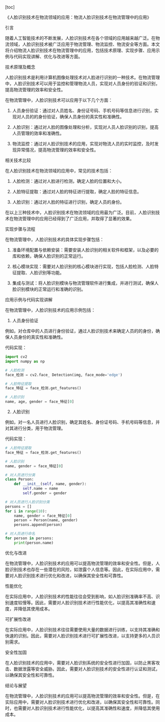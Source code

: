 
[toc]                    
                
                
《人脸识别技术在物流领域的应用：物流人脸识别技术在物流管理中的应用》

引言

随着人工智能技术的不断发展，人脸识别技术在各个领域的应用越来越广泛。在物流领域，人脸识别技术被广泛应用于物流管理、物流监控、物流安全等方面。本文将介绍物流人脸识别技术在物流管理中的应用，包括技术原理、实现步骤、应用示例与代码实现讲解、优化与改进等方面。

技术原理及概念

人脸识别技术是利用计算机图像处理技术对人脸进行识别的一种技术。在物流管理中，人脸识别技术可以用于监控和管理物流人员，实现对人员身份的验证和识别，提高物流管理的效率和安全性。

在物流管理中，人脸识别技术可以应用于以下几个方面：

1. 人员身份验证：通过对人员姓名、身份证号码、手机号码等信息进行识别，实现对人员的的身份验证，确保人员身份的真实性和准确性。

2. 人脸识别：通过对人脸的图像处理和分析，实现对人员人脸识别的识别，提高人员管理的效率和准确性。

3. 物流监控：通过对人脸识别技术的应用，实现对物流人员的实时监控，及时发现异常情况，提高物流管理的效率和安全性。

相关技术比较

在人脸识别技术在物流领域的应用中，常见的技术包括：

1. 人脸检测：通过对人脸进行检测，确定人脸的位置和大小。

2. 人脸特征提取：通过对人脸的特征进行提取，确定人脸的特征信息。

3. 人脸识别：通过对人脸的特征进行识别，确定人员的身份。

在以上三种技术中，人脸识别技术在物流领域的应用最为广泛。目前，人脸识别技术在物流管理中的应用已经得到了广泛应用，并取得了显著的效果。

实现步骤与流程

在物流管理中，人脸识别技术的具体实现步骤包括：

1. 准备环境配置与依赖安装：需要安装人脸识别的相关软件和框架，以及必要的库和依赖，确保人脸识别的正常运行。

2. 核心模块实现：需要对人脸识别的核心模块进行实现，包括人脸检测、人脸特征提取、人脸识别等功能。

3. 集成与测试：将人脸识别模块与物流管理软件进行集成，并进行测试，确保人脸识别模块的正常运行和准确的识别。

应用示例与代码实现讲解

在物流管理中，人脸识别技术的应用示例包括：

1. 人员身份验证

例如，对仓库中的人员进行身份验证，通过人脸识别技术来确定人员的的身份，确保人员身份的真实性和准确性。

代码实现：

```python
import cv2
import numpy as np

# 人脸检测
face_检测 = cv2.face_ Detection(img, face_mode='edge')

# 人脸特征提取
face_特征 = face_检测.get_features()

# 人脸识别
name, age, gender = face_特征[0]
```

2. 人脸识别

例如，对一名人员进行人脸识别，确定其姓名、身份证号码、手机号码等信息，并对其进行分类，用于物流管理。

代码实现：

```python
# 人脸特征提取
face_特征 = face_检测.get_features()

# 人脸识别
name, gender = face_特征[0]

# 对人员进行分类
class Person:
    def __init__(self, name, gender):
        self.name = name
        self.gender = gender

# 对人员进行人脸识别分类
persons = []
for i in range(10):
    name, gender = face_特征[0]
    person = Person(name, gender)
    persons.append(person)

# 对人员进行命名
for person in persons:
    print(person.name)
```

优化与改进

在物流管理中，人脸识别技术的应用可以提高物流管理的效率和安全性。但是，人脸识别技术也存在一些潜在的风险，如泄露个人信息等。因此，在实际应用中，需要对人脸识别技术进行优化和改进，以确保其安全性和可靠性。

性能优化

在实际应用中，人脸识别技术的性能往往会受到影响，如人脸识别准确率不高、识别速度较慢等。因此，需要对人脸识别技术进行性能优化，以提高其准确性和速度，并降低其使用成本。

可扩展性改进

在实际应用中，人脸识别技术往往需要使用大量的数据进行训练，以支持其准确和快速的识别。因此，需要对人脸识别技术进行可扩展性改进，以支持更多的人员识别需求。

安全性加固

在人脸识别技术的应用中，需要对人脸识别系统的安全性进行加固，以防止黑客攻击、数据泄露等安全威胁。因此，需要对人脸识别技术的安全性进行认证和测试，以确保其安全性和可靠性。

结论与展望

在物流管理中，人脸识别技术的应用可以提高物流管理的效率和安全性。但是，在实际应用中，需要对人脸识别技术进行优化和改进，以确保其安全性和可靠性。同时，也需要对人脸识别技术进行性能优化，以提高其准确性和速度，并降低其使用成本。

